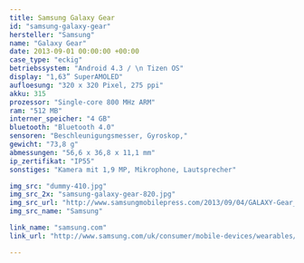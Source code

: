 ```yaml
---
title: Samsung Galaxy Gear
id: "samsung-galaxy-gear"
hersteller: "Samsung"
name: "Galaxy Gear"
date: 2013-09-01 00:00:00 +00:00
case_type: "eckig"
betriebssystem: "Android 4.3 / \n Tizen OS"
display: "1,63” SuperAMOLED"
aufloesung: "320 x 320 Pixel, 275 ppi"
akku: 315
prozessor: "Single-core 800 MHz ARM"
ram: "512 MB"
interner_speicher: "4 GB"
bluetooth: "Bluetooth 4.0"
sensoren: "Beschleunigungsmesser, Gyroskop,"
gewicht: "73,8 g"
abmessungen: "56,6 x 36,8 x 11,1 mm"
ip_zertifikat: "IP55"
sonstiges: "Kamera mit 1,9 MP, Mikrophone, Lautsprecher"

img_src: "dummy-410.jpg"
img_src_2x: "samsung-galaxy-gear-820.jpg"
img_src_url: "http://www.samsungmobilepress.com/2013/09/04/GALAXY-Gear_new-Image"
img_src_name: "Samsung"

link_name: "samsung.com"
link_url: "http://www.samsung.com/uk/consumer/mobile-devices/wearables/gear/SM-V7000ZKABTU"

---
```

